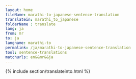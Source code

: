 ```yaml
---
layout: home
fileName: marathi-to-japanese-sentence-translation
translatein: marathi_to_japanese
folderName : translate
lang: ja
from: mr
to: ja
langname: marathi-to
permalink: /ja/marathi-to-japanese-sentence-translation
tool: sentence-translations
matchurls: en&&mr&&ja
---
```

{% include section/translateinto.html %}
